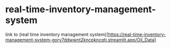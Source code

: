 # real-time-inventory-management-system


link to (real time inventory management system)[https://real-time-inventory-management-system-gory7ddwwnt2kncpkncqtj.streamlit.app/Oil_Data]
